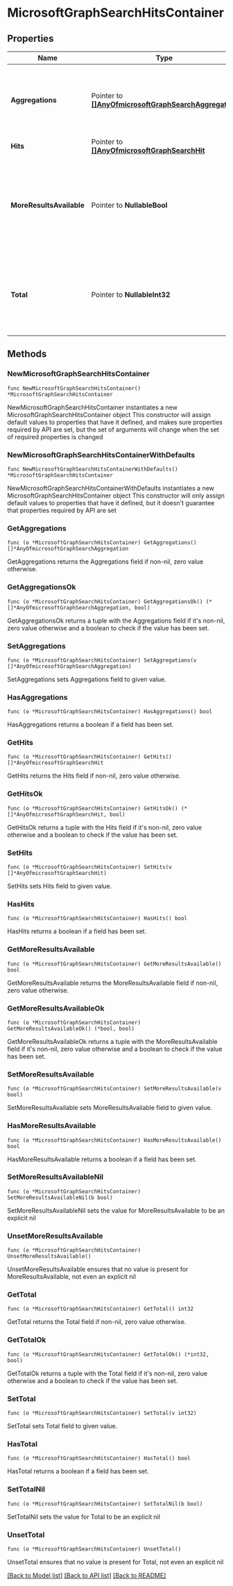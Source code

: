 # MicrosoftGraphSearchHitsContainer

## Properties

Name | Type | Description | Notes
------------ | ------------- | ------------- | -------------
**Aggregations** | Pointer to [**[]AnyOfmicrosoftGraphSearchAggregation**](AnyOfmicrosoftGraphSearchAggregation.md) | Contains the collection of aggregations computed based on the provided aggregationOption specified in the request. | [optional] 
**Hits** | Pointer to [**[]AnyOfmicrosoftGraphSearchHit**](AnyOfmicrosoftGraphSearchHit.md) | A collection of the search results. | [optional] 
**MoreResultsAvailable** | Pointer to **NullableBool** | Provides information if more results are available. Based on this information, you can adjust the from and size properties of the searchRequest accordingly. | [optional] 
**Total** | Pointer to **NullableInt32** | The total number of results. Note this is not the number of results on the page, but the total number of results satisfying the query. | [optional] 

## Methods

### NewMicrosoftGraphSearchHitsContainer

`func NewMicrosoftGraphSearchHitsContainer() *MicrosoftGraphSearchHitsContainer`

NewMicrosoftGraphSearchHitsContainer instantiates a new MicrosoftGraphSearchHitsContainer object
This constructor will assign default values to properties that have it defined,
and makes sure properties required by API are set, but the set of arguments
will change when the set of required properties is changed

### NewMicrosoftGraphSearchHitsContainerWithDefaults

`func NewMicrosoftGraphSearchHitsContainerWithDefaults() *MicrosoftGraphSearchHitsContainer`

NewMicrosoftGraphSearchHitsContainerWithDefaults instantiates a new MicrosoftGraphSearchHitsContainer object
This constructor will only assign default values to properties that have it defined,
but it doesn't guarantee that properties required by API are set

### GetAggregations

`func (o *MicrosoftGraphSearchHitsContainer) GetAggregations() []*AnyOfmicrosoftGraphSearchAggregation`

GetAggregations returns the Aggregations field if non-nil, zero value otherwise.

### GetAggregationsOk

`func (o *MicrosoftGraphSearchHitsContainer) GetAggregationsOk() (*[]*AnyOfmicrosoftGraphSearchAggregation, bool)`

GetAggregationsOk returns a tuple with the Aggregations field if it's non-nil, zero value otherwise
and a boolean to check if the value has been set.

### SetAggregations

`func (o *MicrosoftGraphSearchHitsContainer) SetAggregations(v []*AnyOfmicrosoftGraphSearchAggregation)`

SetAggregations sets Aggregations field to given value.

### HasAggregations

`func (o *MicrosoftGraphSearchHitsContainer) HasAggregations() bool`

HasAggregations returns a boolean if a field has been set.

### GetHits

`func (o *MicrosoftGraphSearchHitsContainer) GetHits() []*AnyOfmicrosoftGraphSearchHit`

GetHits returns the Hits field if non-nil, zero value otherwise.

### GetHitsOk

`func (o *MicrosoftGraphSearchHitsContainer) GetHitsOk() (*[]*AnyOfmicrosoftGraphSearchHit, bool)`

GetHitsOk returns a tuple with the Hits field if it's non-nil, zero value otherwise
and a boolean to check if the value has been set.

### SetHits

`func (o *MicrosoftGraphSearchHitsContainer) SetHits(v []*AnyOfmicrosoftGraphSearchHit)`

SetHits sets Hits field to given value.

### HasHits

`func (o *MicrosoftGraphSearchHitsContainer) HasHits() bool`

HasHits returns a boolean if a field has been set.

### GetMoreResultsAvailable

`func (o *MicrosoftGraphSearchHitsContainer) GetMoreResultsAvailable() bool`

GetMoreResultsAvailable returns the MoreResultsAvailable field if non-nil, zero value otherwise.

### GetMoreResultsAvailableOk

`func (o *MicrosoftGraphSearchHitsContainer) GetMoreResultsAvailableOk() (*bool, bool)`

GetMoreResultsAvailableOk returns a tuple with the MoreResultsAvailable field if it's non-nil, zero value otherwise
and a boolean to check if the value has been set.

### SetMoreResultsAvailable

`func (o *MicrosoftGraphSearchHitsContainer) SetMoreResultsAvailable(v bool)`

SetMoreResultsAvailable sets MoreResultsAvailable field to given value.

### HasMoreResultsAvailable

`func (o *MicrosoftGraphSearchHitsContainer) HasMoreResultsAvailable() bool`

HasMoreResultsAvailable returns a boolean if a field has been set.

### SetMoreResultsAvailableNil

`func (o *MicrosoftGraphSearchHitsContainer) SetMoreResultsAvailableNil(b bool)`

 SetMoreResultsAvailableNil sets the value for MoreResultsAvailable to be an explicit nil

### UnsetMoreResultsAvailable
`func (o *MicrosoftGraphSearchHitsContainer) UnsetMoreResultsAvailable()`

UnsetMoreResultsAvailable ensures that no value is present for MoreResultsAvailable, not even an explicit nil
### GetTotal

`func (o *MicrosoftGraphSearchHitsContainer) GetTotal() int32`

GetTotal returns the Total field if non-nil, zero value otherwise.

### GetTotalOk

`func (o *MicrosoftGraphSearchHitsContainer) GetTotalOk() (*int32, bool)`

GetTotalOk returns a tuple with the Total field if it's non-nil, zero value otherwise
and a boolean to check if the value has been set.

### SetTotal

`func (o *MicrosoftGraphSearchHitsContainer) SetTotal(v int32)`

SetTotal sets Total field to given value.

### HasTotal

`func (o *MicrosoftGraphSearchHitsContainer) HasTotal() bool`

HasTotal returns a boolean if a field has been set.

### SetTotalNil

`func (o *MicrosoftGraphSearchHitsContainer) SetTotalNil(b bool)`

 SetTotalNil sets the value for Total to be an explicit nil

### UnsetTotal
`func (o *MicrosoftGraphSearchHitsContainer) UnsetTotal()`

UnsetTotal ensures that no value is present for Total, not even an explicit nil

[[Back to Model list]](../README.md#documentation-for-models) [[Back to API list]](../README.md#documentation-for-api-endpoints) [[Back to README]](../README.md)


